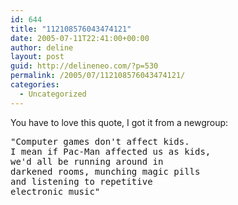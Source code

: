 ```yaml
---
id: 644
title: "112108576043474121"
date: 2005-07-11T22:41:00+00:00
author: deline
layout: post
guid: http://delineneo.com/?p=530
permalink: /2005/07/112108576043474121/
categories:
  - Uncategorized
---
```

You have to love this quote, I got it from a newgroup:

<pre>"Computer games don't affect kids.
I mean if Pac-Man affected us as kids,
we'd all be running around in
darkened rooms, munching magic pills
and listening to repetitive
electronic music"</pre>